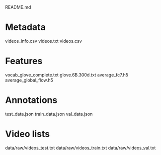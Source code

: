 README.md

# Metadata
videos_info.csv
videos.txt
videos.csv

# Features
vocab_glove_complete.txt
glove.6B.300d.txt
average_fc7.h5
average_global_flow.h5

# Annotations
test_data.json
train_data.json
val_data.json

# Video lists
data/raw/videos_test.txt
data/raw/videos_train.txt
data/raw/videos_val.txt